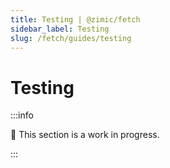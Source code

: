 ```yaml
---
title: Testing | @zimic/fetch
sidebar_label: Testing
slug: /fetch/guides/testing
---
```


# Testing

:::info

🚧 This section is a work in progress.

:::
